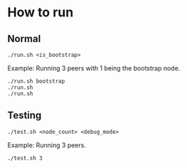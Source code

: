 # How to run
## Normal
```shell
./run.sh <is_bootstrap>
```

Example:
Running 3 peers with 1 being the bootstrap node.
```shell
./run.sh bootstrap
./run.sh
./run.sh
```

## Testing
```shell
./test.sh <node_count> <debug_mode>
```

Example: 
Running 3 peers.
```shell
./test.sh 3
```